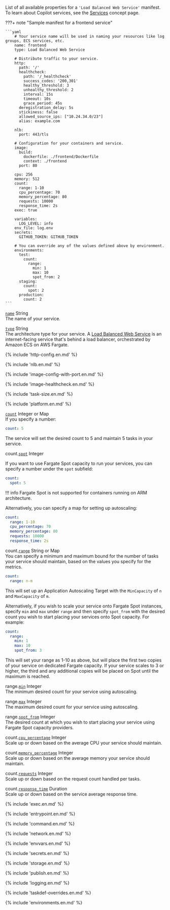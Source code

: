 List of all available properties for a `'Load Balanced Web Service'` manifest. To learn about Copilot services, see the [Services](../concepts/services.en.md) concept page.

???+ note "Sample manifest for a frontend service"

    ```yaml
        # Your service name will be used in naming your resources like log groups, ECS services, etc.
        name: frontend
        type: Load Balanced Web Service
    
        # Distribute traffic to your service.
        http:
          path: '/'
          healthcheck:
            path: '/_healthcheck'
            success_codes: '200,301'
            healthy_threshold: 3
            unhealthy_threshold: 2
            interval: 15s
            timeout: 10s
            grace_period: 45s
          deregistration_delay: 5s
          stickiness: false
          allowed_source_ips: ["10.24.34.0/23"]
          alias: example.com
    
        nlb:
          port: 443/tls
    
        # Configuration for your containers and service.
        image:
          build:
            dockerfile: ./frontend/Dockerfile
            context: ./frontend
          port: 80
    
        cpu: 256
        memory: 512
        count:
          range: 1-10
          cpu_percentage: 70
          memory_percentage: 80
          requests: 10000
          response_time: 2s
        exec: true
    
        variables:
          LOG_LEVEL: info
        env_file: log.env
        secrets:
          GITHUB_TOKEN: GITHUB_TOKEN
    
        # You can override any of the values defined above by environment.
        environments:
          test:
            count:
              range:
                min: 1
                max: 10
                spot_from: 2
          staging:
            count:
              spot: 2
          production:
            count: 2
    ```

<a id="name" href="#name" class="field">`name`</a> <span class="type">String</span>  
The name of your service.

<div class="separator"></div>

<a id="type" href="#type" class="field">`type`</a> <span class="type">String</span>  
The architecture type for your service. A [Load Balanced Web Service](../concepts/services.en.md#load-balanced-web-service) is an internet-facing service that's behind a load balancer, orchestrated by Amazon ECS on AWS Fargate.

{% include 'http-config.en.md' %}

{% include 'nlb.en.md' %}

{% include 'image-config-with-port.en.md' %}

{% include 'image-healthcheck.en.md' %}

{% include 'task-size.en.md' %}

{% include 'platform.en.md' %}

<div class="separator"></div>

<a id="count" href="#count" class="field">`count`</a> <span class="type">Integer or Map</span>  
If you specify a number:
```yaml
count: 5
```
The service will set the desired count to 5 and maintain 5 tasks in your service.

<span class="parent-field">count.</span><a id="count-spot" href="#count-spot" class="field">`spot`</a> <span class="type">Integer</span>

If you want to use Fargate Spot capacity to run your services, you can specify a number under the `spot` subfield:
```yaml
count:
  spot: 5
```
!!! info
    Fargate Spot is not supported for containers running on ARM architecture.

<div class="separator"></div>

Alternatively, you can specify a map for setting up autoscaling:
```yaml
count:
  range: 1-10
  cpu_percentage: 70
  memory_percentage: 80
  requests: 10000
  response_time: 2s
```

<span class="parent-field">count.</span><a id="count-range" href="#count-range" class="field">`range`</a> <span class="type">String or Map</span>  
You can specify a minimum and maximum bound for the number of tasks your service should maintain, based on the values you specify for the metrics.
```yaml
count:
  range: n-m
```
This will set up an Application Autoscaling Target with the `MinCapacity` of `n` and `MaxCapacity` of `m`.

Alternatively, if you wish to scale your service onto Fargate Spot instances, specify `min` and `max` under `range` and then specify `spot_from` with the desired count you wish to start placing your services onto Spot capacity. For example:

```yaml
count:
  range:
    min: 1
    max: 10
    spot_from: 3
```

This will set your range as 1-10 as above, but will place the first two copies of your service on dedicated Fargate capacity. If your service scales to 3 or higher, the third and any additional copies will be placed on Spot until the maximum is reached.

<span class="parent-field">range.</span><a id="count-range-min" href="#count-range-min" class="field">`min`</a> <span class="type">Integer</span>  
The minimum desired count for your service using autoscaling.

<span class="parent-field">range.</span><a id="count-range-max" href="#count-range-max" class="field">`max`</a> <span class="type">Integer</span>  
The maximum desired count for your service using autoscaling.

<span class="parent-field">range.</span><a id="count-range-spot-from" href="#count-range-spot-from" class="field">`spot_from`</a> <span class="type">Integer</span>  
The desired count at which you wish to start placing your service using Fargate Spot capacity providers.

<span class="parent-field">count.</span><a id="count-cpu-percentage" href="#count-cpu-percentage" class="field">`cpu_percentage`</a> <span class="type">Integer</span>  
Scale up or down based on the average CPU your service should maintain.

<span class="parent-field">count.</span><a id="count-memory-percentage" href="#count-memory-percentage" class="field">`memory_percentage`</a> <span class="type">Integer</span>  
Scale up or down based on the average memory your service should maintain.

<span class="parent-field">count.</span><a id="requests" href="#count-requests" class="field">`requests`</a> <span class="type">Integer</span>  
Scale up or down based on the request count handled per tasks.

<span class="parent-field">count.</span><a id="response-time" href="#count-response-time" class="field">`response_time`</a> <span class="type">Duration</span>  
Scale up or down based on the service average response time.

{% include 'exec.en.md' %}

{% include 'entrypoint.en.md' %}

{% include 'command.en.md' %}

{% include 'network.en.md' %}

{% include 'envvars.en.md' %}

{% include 'secrets.en.md' %}

{% include 'storage.en.md' %}

{% include 'publish.en.md' %}

{% include 'logging.en.md' %}

{% include 'taskdef-overrides.en.md' %}

{% include 'environments.en.md' %}
